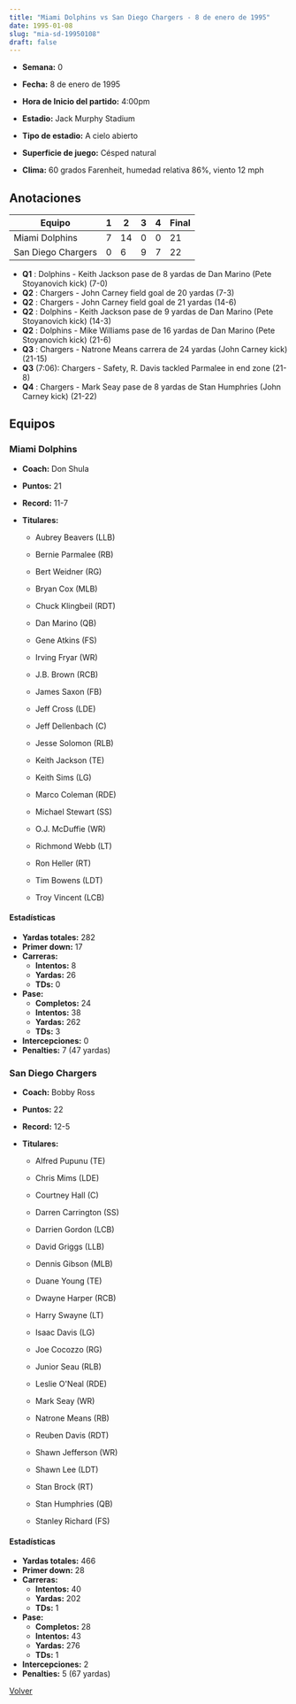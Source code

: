 ```yaml
---
title: "Miami Dolphins vs San Diego Chargers - 8 de enero de 1995"
date: 1995-01-08
slug: "mia-sd-19950108"
draft: false
---
```


* **Semana:** 0
* **Fecha:** 8 de enero de 1995

* **Hora de Inicio del partido:** 4:00pm
* **Estadio:** Jack Murphy Stadium
* **Tipo de estadio:** A cielo abierto
* **Superficie de juego:** Césped natural
* **Clima:** 60 grados Farenheit, humedad relativa 86%, viento 12 mph





## Anotaciones
| Equipo | 1 | 2 | 3 | 4 | Final |
|--------|---|---|---|---|-------|
| Miami Dolphins  | 7 | 14 | 0 | 0  | 21 |
| San Diego Chargers  | 0 | 6 | 9 | 7  | 22 |
* **Q1** : Dolphins - Keith Jackson pase de 8 yardas de Dan Marino (Pete Stoyanovich kick) (7-0)
* **Q2** : Chargers - John Carney field goal de 20 yardas (7-3)
* **Q2** : Chargers - John Carney field goal de 21 yardas (14-6)
* **Q2** : Dolphins - Keith Jackson pase de 9 yardas de Dan Marino (Pete Stoyanovich kick) (14-3)
* **Q2** : Dolphins - Mike Williams pase de 16 yardas de Dan Marino (Pete Stoyanovich kick) (21-6)
* **Q3** : Chargers - Natrone Means carrera de 24 yardas (John Carney kick) (21-15)
* **Q3** (7:06): Chargers - Safety, R. Davis tackled Parmalee in end zone (21-8)
* **Q4** : Chargers - Mark Seay pase de 8 yardas de Stan Humphries (John Carney kick) (21-22)


## Equipos


### Miami Dolphins
* **Coach:** Don Shula
* **Puntos:** 21
* **Record:** 11-7
* **Titulares:** 

  * Aubrey Beavers (LLB) 

  * Bernie Parmalee (RB) 

  * Bert Weidner (RG) 

  * Bryan Cox (MLB) 

  * Chuck Klingbeil (RDT) 

  * Dan Marino (QB) 

  * Gene Atkins (FS) 

  * Irving Fryar (WR) 

  * J.B. Brown (RCB) 

  * James Saxon (FB) 

  * Jeff Cross (LDE) 

  * Jeff Dellenbach (C) 

  * Jesse Solomon (RLB) 

  * Keith Jackson (TE) 

  * Keith Sims (LG) 

  * Marco Coleman (RDE) 

  * Michael Stewart (SS) 

  * O.J. McDuffie (WR) 

  * Richmond Webb (LT) 

  * Ron Heller (RT) 

  * Tim Bowens (LDT) 

  * Troy Vincent (LCB) 

#### Estadísticas
* **Yardas totales:** 282
* **Primer down:** 17
* **Carreras:**
  * **Intentos:** 8
  * **Yardas:** 26
  * **TDs:** 0
* **Pase:**
  * **Completos:** 24
  * **Intentos:** 38
  * **Yardas:** 262
  * **TDs:** 3
* **Intercepciones:** 0
* **Penalties:** 7 (47 yardas)

### San Diego Chargers
* **Coach:** Bobby Ross
* **Puntos:** 22
* **Record:** 12-5
* **Titulares:** 

  * Alfred Pupunu (TE) 

  * Chris Mims (LDE) 

  * Courtney Hall (C) 

  * Darren Carrington (SS) 

  * Darrien Gordon (LCB) 

  * David Griggs (LLB) 

  * Dennis Gibson (MLB) 

  * Duane Young (TE) 

  * Dwayne Harper (RCB) 

  * Harry Swayne (LT) 

  * Isaac Davis (LG) 

  * Joe Cocozzo (RG) 

  * Junior Seau (RLB) 

  * Leslie O'Neal (RDE) 

  * Mark Seay (WR) 

  * Natrone Means (RB) 

  * Reuben Davis (RDT) 

  * Shawn Jefferson (WR) 

  * Shawn Lee (LDT) 

  * Stan Brock (RT) 

  * Stan Humphries (QB) 

  * Stanley Richard (FS) 

#### Estadísticas
* **Yardas totales:** 466
* **Primer down:** 28
* **Carreras:**
  * **Intentos:** 40
  * **Yardas:** 202
  * **TDs:** 1
* **Pase:**
  * **Completos:** 28
  * **Intentos:** 43
  * **Yardas:** 276
  * **TDs:** 1
* **Intercepciones:** 2
* **Penalties:** 5 (67 yardas)


[Volver](/historia/1994)

